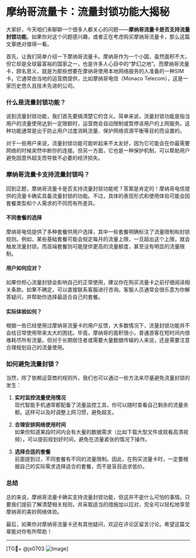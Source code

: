 # 摩纳哥流量卡：流量封锁功能大揭秘

大家好，今天咱们来聊聊一个很多人都关心的问题——**摩纳哥流量卡是否支持流量封锁功能**。如果你对这个问题感兴趣，或者正在考虑购买摩纳哥流量卡，那么这篇文章绝对值得一看。

首先，让我们简单介绍一下摩纳哥流量卡。摩纳哥作为一个小国，虽然面积不大，但它却是全球最富裕的国家之一，也是许多人心目中的“梦幻之地”。而摩纳哥流量卡，顾名思义，就是为那些想要在摩纳哥使用本地网络服务的人准备的一种SIM卡。它通常由当地的运营商提供，比如摩纳哥电信（Monaco Telecom），这是一家历史悠久且技术先进的公司。

### 什么是流量封锁功能？

说到流量封锁功能，我们首先要搞清楚它的含义。简单来说，流量封锁功能是指当用户的流量使用达到一定限额时，运营商会自动限制或暂停该用户的上网服务。这种功能通常是出于防止用户过度消耗流量、保护网络资源平衡等目的而设置的。

对于一些用户来说，流量封锁功能可能听起来不太友好，因为它可能会在你最需要网络的时候突然中断你的连接。但另一方面，它也是一种保护机制，可以帮助用户避免因意外超支而导致不必要的经济损失。

### 摩纳哥流量卡支持流量封锁吗？

回到正题，摩纳哥流量卡是否支持流量封锁功能呢？答案是肯定的！摩纳哥电信提供的流量卡确实具备流量封锁的功能。不过，具体的表现形式和使用体验可能会因套餐类型和个人需求的不同而有所差异。

#### 不同套餐的选择

摩纳哥电信提供了多种套餐供用户选择，其中一些套餐明确标注了流量限制和封锁规则。例如，某些基础套餐可能会规定每月的流量上限，一旦超出这个上限，就会触发流量封锁。而高端套餐则可能提供更高的流量额度，甚至没有明显的流量限制。

#### 用户如何应对？

如果你担心流量封锁会影响自己的正常使用，建议你在购买流量卡之前仔细阅读相关条款。如果不确定，可以直接联系客服进行咨询。客服人员通常会很乐意为你解答疑问，并帮助你选择最适合自己的套餐。

#### 实际体验如何？

根据一些已经使用过摩纳哥流量卡的用户反馈，大多数情况下，流量封锁功能并不会给日常使用带来太大的困扰。毕竟，摩纳哥的面积很小，普通游客在短时间内很难耗尽所有流量。但对于长期居住者或需要大量数据传输的人来说，还是需要注意合理规划自己的流量使用。

### 如何避免流量封锁？

当然，除了依赖运营商的规则外，我们也可以通过一些方法来尽量避免流量封锁的发生：

1. **实时监控流量使用情况**  
   现代智能手机通常都配备了流量监控工具，你可以随时查看自己剩余的流量余额。这样可以及时调整上网习惯，避免超支。

2. **合理安排网络使用时间**  
   如果你知道某段时间内会有大量的数据需求（比如下载大型文件或观看高清视频），可以提前规划好时间，避免在流量紧张的情况下操作。

3. **选择合适的套餐**  
   前面提到过，不同套餐有不同的流量限制。因此，在购买流量卡时，一定要根据自己的实际需求选择适合的套餐，而不是盲目追求低价。

### 总结

总的来说，摩纳哥流量卡确实支持流量封锁功能，但这并不是什么可怕的事情。只要我们提前了解清楚相关规则，并采取适当的措施加以应对，完全可以轻松地享受摩纳哥的美妙网络体验。

最后，如果你对摩纳哥流量卡还有其他疑问，欢迎在评论区留言讨论。希望这篇文章能对你有所帮助！

---

[TG💪+ @jx0703 ![Image](https://github.com/user-attachments/assets/dbca1d08-cadb-493c-b0ec-ad6f7a83f270)]